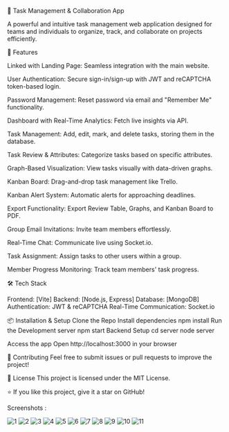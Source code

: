 🚀 Task Management & Collaboration App

A powerful and intuitive task management web application designed for teams and individuals to organize, track, and collaborate on projects efficiently.

🌟 Features

Linked with Landing Page: Seamless integration with the main website.

User Authentication: Secure sign-in/sign-up with JWT and reCAPTCHA token-based login.

Password Management: Reset password via email and "Remember Me" functionality.

Dashboard with Real-Time Analytics: Fetch live insights via API.

Task Management: Add, edit, mark, and delete tasks, storing them in the database.

Task Review & Attributes: Categorize tasks based on specific attributes.

Graph-Based Visualization: View tasks visually with data-driven graphs.

Kanban Board: Drag-and-drop task management like Trello.

Kanban Alert System: Automatic alerts for approaching deadlines.

Export Functionality: Export Review Table, Graphs, and Kanban Board to PDF.

Group Email Invitations: Invite team members effortlessly.

Real-Time Chat: Communicate live using Socket.io.

Task Assignment: Assign tasks to other users within a group.

Member Progress Monitoring: Track team members' task progress.

🛠️ Tech Stack

Frontend: [Vite]
Backend: [Node.js, Express]
Database: [MongoDB]
Authentication: JWT & reCAPTCHA
Real-Time Communication: Socket.io

📦 Installation & Setup
Clone the Repo
Install dependencies
npm install
Run the Development server
npm start
Backend Setup 
cd server
node server

Access the app
Open http://localhost:3000 in your browser

🤝 Contributing
Feel free to submit issues or pull requests to improve the project!

📜 License
This project is licensed under the MIT License.

⭐ If you like this project, give it a star on GitHub!

Screenshots : 

![1](https://github.com/Yahya123-hub/Collaboration-Tool/assets/114072734/359b0369-f19b-4c3a-89a0-386e575439ab)
![2](https://github.com/Yahya123-hub/Collaboration-Tool/assets/114072734/58ebbfc6-f1f2-455b-ab53-f62f5f6b0bcc)
![3](https://github.com/Yahya123-hub/Collaboration-Tool/assets/114072734/f4365c79-77e6-47d9-812f-07847062550c)
![4](https://github.com/Yahya123-hub/Collaboration-Tool/assets/114072734/3247550e-76c5-4724-a90d-3f656b728593)
![5](https://github.com/Yahya123-hub/Collaboration-Tool/assets/114072734/6e40aaa8-4790-4779-980a-78019198e498)
![6](https://github.com/Yahya123-hub/Collaboration-Tool/assets/114072734/fe0cf5f4-26c2-4e12-beb0-1d93e1c9ef4b)
![7](https://github.com/Yahya123-hub/Collaboration-Tool/assets/114072734/b3bf8244-e24f-4a72-92ea-b03ab8ab89ab)
![8](https://github.com/Yahya123-hub/Collaboration-Tool/assets/114072734/1f6b06ea-12ce-4744-ac74-8ba8fe0be0ba)
![9](https://github.com/Yahya123-hub/Collaboration-Tool/assets/114072734/14b9aded-b22a-4282-857c-29c7743728c0)
![10](https://github.com/Yahya123-hub/Collaboration-Tool/assets/114072734/3bdef699-653e-4992-aaa6-7f5eff73e490)
![11](https://github.com/Yahya123-hub/Collaboration-Tool/assets/114072734/e5a6b348-22fe-441e-8679-6a96bfb52247)


